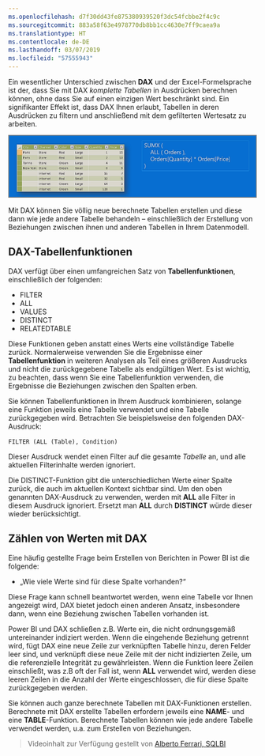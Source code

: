 ```yaml
---
ms.openlocfilehash: d7f30dd43fe875380939520f3dc54fcbbe2f4c9c
ms.sourcegitcommit: 883a58f63e4978770db8bb1cc4630e7ff9caea9a
ms.translationtype: HT
ms.contentlocale: de-DE
ms.lasthandoff: 03/07/2019
ms.locfileid: "57555943"
---
```

Ein wesentlicher Unterschied zwischen **DAX** und der Excel-Formelsprache ist der, dass Sie mit DAX *komplette Tabellen* in Ausdrücken berechnen können, ohne dass Sie auf einen einzigen Wert beschränkt sind. Ein signifikanter Effekt ist, dass DAX Ihnen erlaubt, Tabellen in deren Ausdrücken zu filtern und anschließend mit dem gefilterten Wertesatz zu arbeiten.

![](media/7-6-dax-tables-and-filtering/dax-tables-filtering_1.png)

Mit DAX können Sie völlig neue berechnete Tabellen erstellen und diese dann wie jede andere Tabelle behandeln – einschließlich der Erstellung von Beziehungen zwischen ihnen und anderen Tabellen in Ihrem Datenmodell.

## <a name="dax-table-functions"></a>DAX-Tabellenfunktionen
DAX verfügt über einen umfangreichen Satz von **Tabellenfunktionen**, einschließlich der folgenden:

* FILTER
* ALL
* VALUES
* DISTINCT
* RELATEDTABLE

Diese Funktionen geben anstatt eines Werts eine vollständige Tabelle zurück. Normalerweise verwenden Sie die Ergebnisse einer **Tabellenfunktion** in weiteren Analysen als Teil eines größeren Ausdrucks und nicht die zurückgegebene Tabelle als endgültigen Wert. Es ist wichtig, zu beachten, dass wenn Sie eine Tabellenfunktion verwenden, die Ergebnisse die Beziehungen zwischen den Spalten erben.

Sie können Tabellenfunktionen in Ihrem Ausdruck kombinieren, solange eine Funktion jeweils eine Tabelle verwendet und eine Tabelle zurückgegeben wird. Betrachten Sie beispielsweise den folgenden DAX-Ausdruck:

    FILTER (ALL (Table), Condition)

Dieser Ausdruck wendet einen Filter auf die gesamte *Tabelle* an, und alle aktuellen Filterinhalte werden ignoriert.

Die DISTINCT-Funktion gibt die unterschiedlichen Werte einer Spalte zurück, die auch im aktuellen Kontext sichtbar sind. Um den oben genannten DAX-Ausdruck zu verwenden, werden mit **ALL** alle Filter in diesem Ausdruck ignoriert. Ersetzt man **ALL** durch **DISTINCT** würde dieser wieder berücksichtigt.

## <a name="counting-values-with-dax"></a>Zählen von Werten mit DAX
Eine häufig gestellte Frage beim Erstellen von Berichten in Power BI ist die folgende:

* „Wie viele Werte sind für diese Spalte vorhanden?“

Diese Frage kann schnell beantwortet werden, wenn eine Tabelle vor Ihnen angezeigt wird, DAX bietet jedoch einen anderen Ansatz, insbesondere dann, wenn eine Beziehung zwischen Tabellen vorhanden ist.

Power BI und DAX schließen z.B. Werte ein, die nicht ordnungsgemäß untereinander indiziert werden. Wenn die eingehende Beziehung getrennt wird, fügt DAX eine neue Zeile zur verknüpften Tabelle hinzu, deren Felder leer sind, und verknüpft diese neue Zeile mit der nicht indizierten Zeile, um die referenzielle Integrität zu gewährleisten. Wenn die Funktion leere Zeilen einschließt, was z.B oft der Fall ist, wenn **ALL** verwendet wird, werden diese leeren Zeilen in die Anzahl der Werte eingeschlossen, die für diese Spalte zurückgegeben werden.

Sie können auch ganze berechnete Tabellen mit DAX-Funktionen erstellen. Berechnete mit DAX erstellte Tabellen erfordern jeweils eine **NAME**- und eine **TABLE**-Funktion. Berechnete Tabellen können wie jede andere Tabelle verwendet werden, u.a. zum Erstellen von Beziehungen.

> Videoinhalt zur Verfügung gestellt von [Alberto Ferrari, SQLBI](http://www.sqlbi.com/learning-dax)
> 
> 

